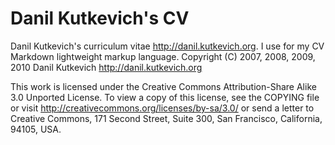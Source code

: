 Danil Kutkevich's CV
====================

Danil Kutkevich's curriculum vitae <http://danil.kutkevich.org>. I use
for my CV Markdown lightweight markup language.
Copyright (C) 2007, 2008, 2009, 2010 Danil Kutkevich
<http://danil.kutkevich.org>

This work is licensed under the Creative Commons Attribution-Share
Alike 3.0 Unported License. To view a copy of this license, see the
COPYING file or visit <http://creativecommons.org/licenses/by-sa/3.0/>
or send a letter to Creative Commons, 171 Second Street, Suite 300,
San Francisco, California, 94105, USA.
